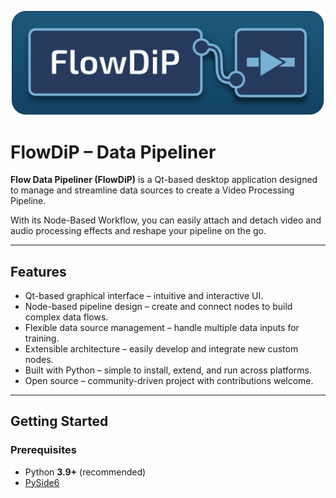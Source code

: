 <p align="center">
  <img src="./resources/FlowDiP_wide.svg" width="500">
</p>

# FlowDiP – Data Pipeliner

**Flow Data Pipeliner (FlowDiP)** is a Qt-based desktop application designed to manage and streamline data sources to create a Video Processing Pipeline.

With its Node-Based Workflow, you can easily attach and detach video and audio processing effects and reshape your pipeline on the go.

---

## Features

- Qt-based graphical interface – intuitive and interactive UI.
- Node-based pipeline design – create and connect nodes to build complex data flows.
- Flexible data source management – handle multiple data inputs for training.
- Extensible architecture – easily develop and integrate new custom nodes.
- Built with Python – simple to install, extend, and run across platforms.
- Open source – community-driven project with contributions welcome.

---

## Getting Started

### Prerequisites

- Python **3.9+** (recommended)
- [PySide6](https://doc.qt.io/qtforpython/)
